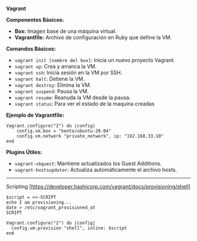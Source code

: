 **Vagrant**

**Componentes Básicos:**

- **Box:** Imagen base de una máquina virtual.
- **Vagrantfile:** Archivo de configuración en Ruby que define la VM.

**Comandos Básicos:**

- `vagrant init [nombre del box]`: Inicia un nuevo proyecto Vagrant.
- `vagrant up`: Crea y arranca la VM.
- `vagrant ssh`: Inicia sesión en la VM por SSH.
- `vagrant halt`: Detiene la VM.
- `vagrant destroy`: Elimina la VM.
- `vagrant suspend`: Pausa la VM.
- `vagrant resume`: Reanuda la VM desde la pausa.
- `vagrant status`: Para ver el estado de la maquina creadas

**Ejemplo de Vagrantfile:**

```
Vagrant.configure("2") do |config| 
	config.vm.box = "bento/ubuntu-20.04"
	config.vm.network "private_network", ip: "192.168.33.10" 
end
```

**Plugins Útiles:**

- `vagrant-vbguest`: Mantiene actualizados los Guest Additions.
- `vagrant-hostsupdater`: Actualiza automáticamente el archivo hosts.

---

Scripting [https://developer.hashicorp.com/vagrant/docs/provisioning/shell]

```
$script = <<-SCRIPT
echo I am provisioning...
date > /etc/vagrant_provisioned_at
SCRIPT

Vagrant.configure("2") do |config|
  config.vm.provision "shell", inline: $script
end

```